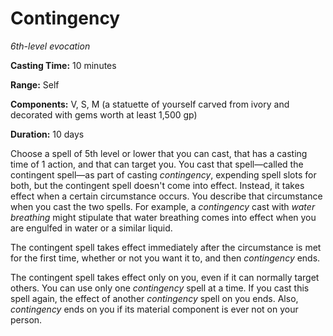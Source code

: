 <title>Contingency</title>

# Contingency

_6th-level evocation_

**Casting Time:** 10 minutes

**Range:** Self

**Components:** V, S, M (a statuette of yourself carved from ivory and decorated with gems worth at least 1,500 gp)

**Duration:** 10 days

Choose a spell of 5th level or lower that you
can cast, that has a casting time of 1
action, and that can target you. You cast
that spell—called the contingent spell—as
part of casting _contingency_, expending
spell slots for both, but the contingent
spell doesn't come into effect. Instead, it
takes effect when a certain circumstance
occurs.  You describe that circumstance when
you cast the two spells. For example, a
_contingency_ cast with _water breathing_
might stipulate that water breathing comes
into effect when you are engulfed in water or
a similar liquid.

The contingent spell takes effect immediately
after the circumstance is met for the first
time, whether or not you want it to, and then
_contingency_ ends.

The contingent spell takes effect only on
you, even if it can normally target others.
You can use only one _contingency_ spell at a
time. If you cast this spell again, the
effect of another _contingency_ spell on you
ends. Also, _contingency_ ends on you if its
material component is ever not on your
person.

